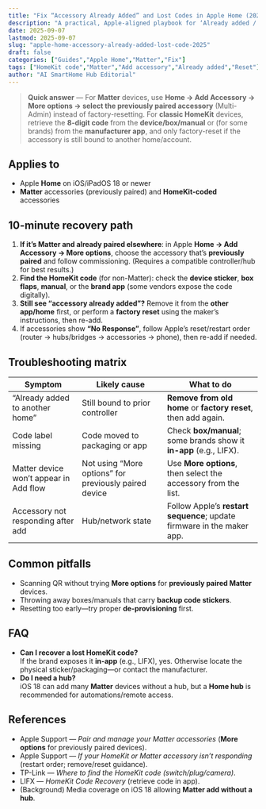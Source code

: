 ```yaml
---
title: "Fix “Accessory Already Added” and Lost Codes in Apple Home (2025)"
description: "A practical, Apple-aligned playbook for ‘Already added / Can’t add accessory’ and missing HomeKit/Matter codes—where to find codes, how to add previously paired Matter devices, and when to reset."
date: 2025-09-07
lastmod: 2025-09-07
slug: "apple-home-accessory-already-added-lost-code-2025"
draft: false
categories: ["Guides","Apple Home","Matter","Fix"]
tags: ["HomeKit code","Matter","Add accessory","Already added","Reset"]
author: "AI SmartHome Hub Editorial"
---
```


> **Quick answer** — For **Matter** devices, use **Home → Add Accessory → More options → select the previously paired accessory** (Multi-Admin) instead of factory-resetting. For **classic HomeKit** devices, retrieve the **8-digit code** from the **device/box/manual** or (for some brands) from the **manufacturer app**, and only factory-reset if the accessory is still bound to another home/account.

## Applies to
- Apple **Home** on iOS/iPadOS 18 or newer  
- **Matter** accessories (previously paired) and **HomeKit-coded** accessories

## 10-minute recovery path
1. **If it’s Matter and already paired elsewhere**: in Apple **Home → Add Accessory → More options**, choose the accessory that’s **previously paired** and follow commissioning. (Requires a compatible controller/hub for best results.)  
2. **Find the HomeKit code** (for non-Matter): check the **device sticker**, **box flaps**, **manual**, or the **brand app** (some vendors expose the code digitally).  
3. **Still see “accessory already added”?** Remove it from the **other app/home** first, or perform a **factory reset** using the maker’s instructions, then re-add.  
4. If accessories show **“No Response”**, follow Apple’s reset/restart order (router → hubs/bridges → accessories → phone), then re-add if needed.

## Troubleshooting matrix
| Symptom                                | Likely cause                                          | What to do                                                   |
| -------------------------------------- | ----------------------------------------------------- | ------------------------------------------------------------ |
| “Already added to another home”        | Still bound to prior controller                       | **Remove from old home** or **factory reset**, then add again. |
| Code label missing                     | Code moved to packaging or app                        | Check **box/manual**; some brands show it **in-app** (e.g., LIFX). |
| Matter device won’t appear in Add flow | Not using “More options” for previously paired device | Use **More options**, then select the accessory from the list. |
| Accessory not responding after add     | Hub/network state                                     | Follow Apple’s **restart sequence**; update firmware in the maker app. |

## Common pitfalls
- Scanning QR without trying **More options** for **previously paired Matter** devices.  
- Throwing away boxes/manuals that carry **backup code stickers**.  
- Resetting too early—try proper **de-provisioning** first.

## FAQ
- **Can I recover a lost HomeKit code?**  
  If the brand exposes it **in-app** (e.g., LIFX), yes. Otherwise locate the physical sticker/packaging—or contact the manufacturer.  
- **Do I need a hub?**  
  iOS 18 can add many **Matter** devices without a hub, but a **Home hub** is recommended for automations/remote access.

## References
- Apple Support — *Pair and manage your Matter accessories* (**More options** for previously paired devices).  
- Apple Support — *If your HomeKit or Matter accessory isn’t responding* (restart order; remove/reset guidance).  
- TP-Link — *Where to find the HomeKit code (switch/plug/camera)*.  
- LIFX — *HomeKit Code Recovery* (retrieve code in app).  
- (Background) Media coverage on iOS 18 allowing **Matter add without a hub**.